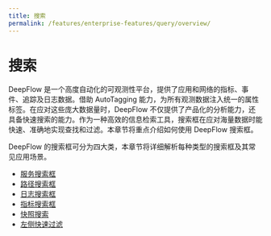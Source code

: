 ```yaml
---
title: 搜索
permalink: /features/enterprise-features/query/overview/
---
```


# 搜索

DeepFlow 是一个高度自动化的可观测性平台，提供了应用和网络的指标、事件、追踪及日志数据。借助 AutoTagging 能力，为所有观测数据注入统一的属性标签。在应对这些庞大数据量时，DeepFlow 不仅提供了产品化的分析能力，还具备快速搜索的能力。作为一种高效的信息检索工具，搜索框在应对海量数据时能快速、准确地实现查找和过滤。本章节将重点介绍如何使用 DeepFlow 搜索框。

DeepFlow 的搜索框可分为四大类，本章节将详细解析每种类型的搜索框及其常见应用场景。

* [服务搜索框](./service-search/)
* [路径搜索框](./path-search/)
* [日志搜索框](./log-search/)
* [指标搜索框](./metric-search/)
* [快照搜索](./history/)
* [左侧快速过滤](./left-quick-filter/)

